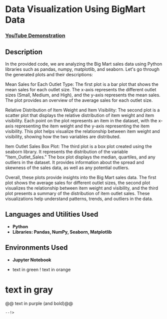 <h1>Data Visualization Using BigMart Data</h1>

 ### [YouTube Demonstration](https://youtu.be/7eJexJVCqJo)

<h2>Description</h2>
In the provided code, we are analyzing the Big Mart sales data using Python libraries such as pandas, numpy, matplotlib, and seaborn. Let's go through the generated plots and their descriptions:

Mean Sales for Each Outlet Type:
The first plot is a bar plot that shows the mean sales for each outlet size. The x-axis represents the different outlet sizes (Small, Medium, and High), and the y-axis represents the mean sales. The plot provides an overview of the average sales for each outlet size.

Relative Distribution of Item Weight and Item Visibility:
The second plot is a scatter plot that displays the relative distribution of item weight and item visibility. Each point on the plot represents an item in the dataset, with the x-axis representing the item weight and the y-axis representing the item visibility. This plot helps visualize the relationship between item weight and visibility, showing how the two variables are distributed.

Item Outlet Sales Box Plot:
The third plot is a box plot created using the seaborn library. It represents the distribution of the variable "Item_Outlet_Sales." The box plot displays the median, quartiles, and any outliers in the dataset. It provides information about the spread and skewness of the sales data, as well as any potential outliers.

Overall, these plots provide insights into the Big Mart sales data. The first plot shows the average sales for different outlet sizes, the second plot visualizes the relationship between item weight and visibility, and the third plot presents a summary of the distribution of item outlet sales. These visualizations help understand patterns, trends, and outliers in the data.
<br />


<h2>Languages and Utilities Used</h2>

- <b>Python</b> 
- <b>Libraries: Pandas, NumPy, Seaborn, Matplotlib</b>

<h2>Environments Used </h2>

- <b>Jupyter Notebook</b>


+ text in green
! text in orange
# text in gray
@@ text in purple (and bold)@@
```
--!>
